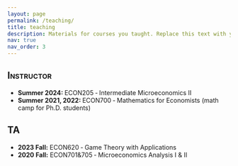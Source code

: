 ```yaml
---
layout: page
permalink: /teaching/
title: teaching
description: Materials for courses you taught. Replace this text with your description.
nav: true
nav_order: 3
---
```


<h2 style="font-variant: small-caps;">Instructor</h2>

* <b>Summer 2024: </b> ECON205 ‑ Intermediate Microeconomics II 
* <b>Summer 2021, 2022: </b> ECON700 ‑ Mathematics for Economists (math camp for Ph.D. students)

<h2 style="font-variant: small-caps;">TA</h2>

* <b>2023 Fall:</b> ECON620 ‑ Game Theory with Applications 
* <b>2020 Fall:</b> ECON701&705 ‑ Microeconomics Analysis I & II 